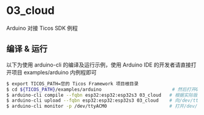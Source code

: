 # 03_cloud
Arduino 对接 Ticos SDK 例程

## 编译 & 运行

以下为使用 arduino-cli 的编译及运行示例，使用 Arduino IDE 的开发者请直接打开项目 examples/arduino 内例程即可

```bash
$ export TICOS_PATH=您的 Ticos Framework 项目根目录
$ cd ${TICOS_PATH}/examples/arduino                          # 然后打开03_cloud/03_cloud.ino，修改文件内指定的宏，填写实际的 WiFi ssid/password
$ arduino-cli compile --fqbn esp32:esp32:esp32s3 03_cloud   # 根据实际版型填写--fqbn参数
$ arduino-cli upload --fqbn esp32:esp32:esp32s3 03_cloud    # 向/dev/ttyACM0端口烧录固件
$ arduino-cli monitor -p /dev/ttyACM0                       # 打开/dev/ttyACM0端口查看固件的打印信息
```
